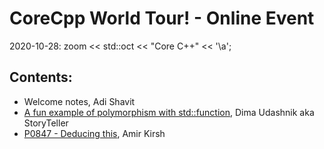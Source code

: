 # CoreCpp World Tour! - Online Event
2020-10-28: zoom << std::oct << "Core C++" << '\a';

## Contents:
- Welcome notes, Adi Shavit
- [A fun example of polymorphism with std::function](StdFunctionPoly.pdf), Dima Udashnik aka StoryTeller
- [P0847 - Deducing this](P0847-Deducing-this.pdf), Amir Kirsh



